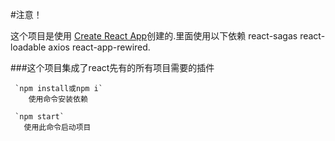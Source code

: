 <!--
 * @Author: your name
 * @Date: 2020-02-27 14:26:52
 * @LastEditTime: 2020-03-31 23:13:13
 * @LastEditors: Please set LastEditors
 * @Description: In User Settings Edit
 * @FilePath: \my-app-first\README.md
 -->
 #注意！

这个项目是使用 [Create React App](https://github.com/facebook/create-react-app)创建的.里面使用以下依赖 react-sagas react-loadable  axios react-app-rewired.

###这个项目集成了react先有的所有项目需要的插件

```
 `npm install或npm i`
    使用命令安装依赖

 `npm start`
   使用此命令启动项目
```